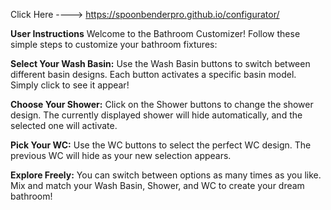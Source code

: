 Click Here ----> https://spoonbenderpro.github.io/configurator/

**User Instructions**
Welcome to the Bathroom Customizer!
Follow these simple steps to customize your bathroom fixtures:

**Select Your Wash Basin:**
Use the Wash Basin buttons to switch between different basin designs.
Each button activates a specific basin model. Simply click to see it appear!

**Choose Your Shower:**
Click on the Shower buttons to change the shower design.
The currently displayed shower will hide automatically, and the selected one will activate.

**Pick Your WC:**
Use the WC buttons to select the perfect WC design.
The previous WC will hide as your new selection appears.

**Explore Freely:**
You can switch between options as many times as you like.
Mix and match your Wash Basin, Shower, and WC to create your dream bathroom!
